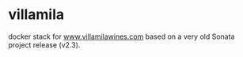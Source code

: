 # villamila
docker stack for www.villamilawines.com
based on a very old Sonata project release (v2.3).
